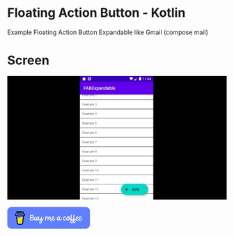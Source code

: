 # Floating Action Button - Kotlin
Example Floating Action Button Expandable like Gmail (compose mail)

# Screen

![Screenshot](fab.gif)

[![ScreenShot](images/buymeacoffee.png)](https://www.buymeacoffee.com/fernandomoreno)